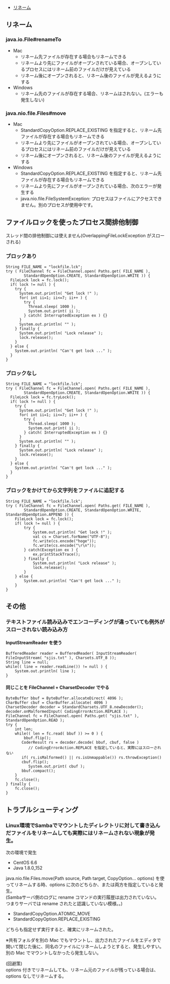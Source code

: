 * [リネーム](#リネーム)

## リネーム
### java.io.File#renameTo

* Mac  
  * リネーム先ファイルが存在する場合もリネームできる
  * リネームより先にファイルがオープンされている場合、オープンしているプロセスにはリネーム前のファイルだけが見えている
  * リネーム後にオープンされると、リネーム後のファイルが見えるようにする
* Windows  
  * リネーム先のファイルが存在する場合、リネームはされない。(エラーも発生しない)

### java.nio.file.Files#move

* Mac
  * StandardCopyOption.REPLACE_EXISTING を指定すると、リネーム先ファイルが存在する場合もリネームできる
  * リネームより先にファイルがオープンされている場合、オープンしているプロセスにはリネーム前のファイルだけが見えている
  * リネーム後にオープンされると、リネーム後のファイルが見えるようにする
* Windows
  * StandardCopyOption.REPLACE_EXISTING を指定すると、リネーム先ファイルが存在する場合もリネームできる
  * リネームより先にファイルがオープンされている場合、次のエラーが発生する
  * java.nio.file.FileSystemException: プロセスはファイルにアクセスできません。別のプロセスが使用中です。

##   ファイルロックを使ったプロセス間排他制御

スレッド間の排他制御には使えません(OverlappingFileLockException がスローされる)

### ブロックあり

```
String FILE_NAME = "lockfile.lck";
try ( FileChannel fc = FileChannel.open( Paths.get( FILE_NAME ),
        StandardOpenOption.CREATE, StandardOpenOption.WRITE )) {
  FileLock lock = fc.lock();
  if( lock != null ) {
    try {
      System.out.println( "Get lock !" );
      for( int ii=1; ii<=7; ii++ ) {
        try {
          Thread.sleep( 1000 );
          System.out.print( ii );
        } catch( InterruptedException ex ) {}
      }
      System.out.println( "" );
    } finally {
      System.out.println( "Lock release" );
      lock.release();
    }
  } else {
    System.out.println( "Can't get lock ..." );
  }
}
```

### ブロックなし

```
String FILE_NAME = "lockfile.lck";
try ( FileChannel fc = FileChannel.open( Paths.get( FILE_NAME ),
        StandardOpenOption.CREATE, StandardOpenOption.WRITE )) {
  FileLock lock = fc.tryLock();
  if( lock != null ) {
    try {
      System.out.println( "Get lock !" );
      for( int ii=1; ii<=7; ii++ ) {
        try {
          Thread.sleep( 1000 );
          System.out.print( ii );
        } catch( InterruptedException ex ) {}
      }
      System.out.println( "" );
    } finally {
      System.out.println( "Lock release" );
      lock.release();
    }
  } else {
    System.out.println( "Can't get lock ..." );
  }
}
```

### ブロックをかけてから文字列をファイルに追記する

```
String FILE_NAME = "lockfile.lck";
try ( FileChannel fc = FileChannel.open( Paths.get( FILE_NAME ),
        StandardOpenOption.CREATE, StandardOpenOption.WRITE, StandardOpenOption.APPEND )) {
    FileLock lock = fc.lock();
    if( lock != null ) {
        try {
            System.out.println( "Get lock !" );
            val cs = Charset.forName("UTF-8");
            fc.write(cs.encode("hoge"));
            fc.write(cs.encode("\r\n"));
        } catch(Exception ex ) {
            ex.printStackTrace();
        } finally {
            System.out.println( "Lock release" );
            lock.release();
        }
    } else {
        System.out.println( "Can't get lock ..." );
    }
}
```

## その他
### テキストファイル読み込みでエンコーディングが違っていても例外がスローされない読み込み方
#### InputStreamReader を使う

```
BufferedReader reader = BufferedReader( InputStreamReader( FileInputStream( "sjis.txt" ), Charsets.UTF_8 ));
String line = null;
while(( line = reader.readLine()) != null ) {
    System.out.println( line );
}
```

#### 同じことを FileChannel + CharsetDecoder でやる

```
ByteBuffer bbuf = ByteBuffer.allocateDirect( 4096 );
CharBuffer cbuf = CharBuffer.allocate( 4096 )
CharsetDecoder decoder = StandardCharsets.UTF_8.newDecoder();
decoder.onMalformedInput( CodingErrorAction.REPLACE );
FileChannel fc = FileChannel.open( Paths.get( "sjis.txt" ), StandardOpenOption.READ );
try {
    int len;
    while(( len = fc.read( bbuf )) >= 0 ) {
        bbuf.flip();
       CoderResult rs = decoder.decode( bbuf, cbuf, false )
          // CodingErrorAction.REPLACE を指定していると、実際にはスローされない
       if( rs.isMalformed() || rs.isUnmappable()) rs.throwException()
       cbuf.flip();
          System.out.print( cbuf );
       bbuf.compact();
    }
    fc.close();
} finally {
    fc.close();
}
```

## トラブルシューティング
### Linux環境でSambaでマウントしたディレクトリに対して書き込んだファイルをリネームしても実際にはリネームされない現象が発生。

次の環境で発生
* CentOS 6.6
* Java 1.8.0_152

java.nio.file.Files.move(Path source, Path target, CopyOption... options) を使ってリネームする時、options に次のどちらか、または両方を指定していると発生。  
(Sambaサーバ側のログに rename コマンドの実行履歴は出力されていない。  
つまりサーバでは rename されたと認識していない模様。。)  
* StandardCopyOption.ATOMIC_MOVE
* StandardCopyOption.REPLACE_EXISTING

どちらも指定せず実行すると、確実にリネームされた。

※共有フォルダを別の Mac でもマウントし、出力されたファイルをエディタで開いて閉じた後に、同名のファイルにリネームしようとすると、発生しやすい。別の Mac でマウントしなかったら発生しない。

(回避策)  
options 付きでリネームしても、リネーム元のファイルが残っている場合は、options なしでリネームする。
